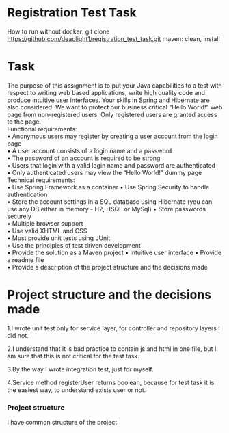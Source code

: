 # Registration Test Task
How to run without docker:
git clone https://github.com/deadlight1/registration_test_task.git
maven: clean, install

# Task
The purpose of this assignment is to put your Java capabilities to a test with respect to writing web based  applications, write high quality code and produce intuitive user interfaces. Your skills in Spring and Hibernate are also considered. 
We want to protect our business critical “Hello World!” web page from non-registered users. Only  registered users are granted access to the page.  
Functional requirements:  
    • Anonymous users may register by creating a user account from the login page  
    • A user account consists of a login name and a password  
    • The password of an account is required to be strong  
    • Users that login with a valid login name and password are authenticated  
    • Only authenticated users may view the “Hello World!” dummy page  
Technical requirements:  
    • Use Spring Framework as a container
    •  Use Spring Security to handle authentication  	
    • Store the account settings in a SQL database using Hibernate (you can use any DB either in memory - H2, HSQL or MySql) 
    • Store passwords securely  	
    • Multiple browser support 	
    • Use valid XHTML and CSS  	
    • Must provide unit tests using JUnit 	
    • Use the principles of test driven development 	
    • Provide the solution as a Maven project 
    • Intuitive user interface 
    • Provide a readme file  
    • Provide a description of the project structure and the decisions made 
    
# Project structure and the decisions made
1.I wrote unit test only for service layer,
 for controller and repository layers I did not.

2.I understand that it is bad practice to contain js and html in one file,
but I am sure that this is not critical for the test task.

3.By the way I wrote integration test, just for myself.

4.Service method registerUser returns boolean, because for test task it is the easiest way, to understand exists user or not.

### Project structure
I have common structure of the project
